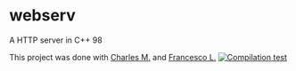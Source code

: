 # webserv
A HTTP server in C++ 98


This project was done with [Charles M.](https://github.com/cmariot/) and [Francesco L.](https://github.com/KLM687)
[![Compilation test](https://github.com/cmariot/webserv/actions/workflows/c-cpp.yml/badge.svg)](https://github.com/cmariot/webserv/actions/workflows/c-cpp.yml)
